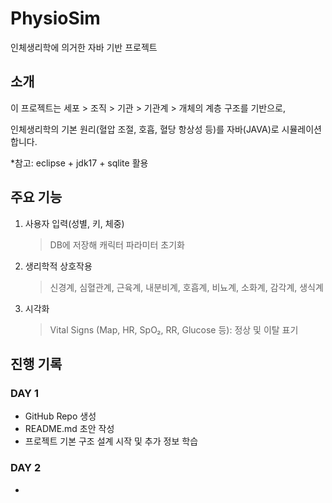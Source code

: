 # PhysioSim
인체생리학에 의거한 자바 기반 프로젝트

## 소개
이 프로젝트는 세포 > 조직 > 기관 > 기관계 > 개체의 계층 구조를 기반으로,

인체생리학의 기본 원리(혈압 조절, 호흡, 혈당 항상성 등)를 자바(JAVA)로 시뮬레이션합니다.

*참고: eclipse + jdk17 + sqlite 활용

## 주요 기능
1. 사용자 입력(성별, 키, 체중)
   > DB에 저장해 캐릭터 파라미터 초기화
2. 생리학적 상호작용
   > 신경계, 심혈관계, 근육계, 내분비계, 호흡계, 비뇨계, 소화계, 감각계, 생식계
3. 시각화
   > Vital Signs (Map, HR, SpO₂, RR, Glucose 등): 정상 및 이탈 표기

## 진행 기록
### DAY 1
- GitHub Repo 생성
- README.md 초안 작성
- 프로젝트 기본 구조 설계 시작 및 추가 정보 학습

### DAY 2
-
